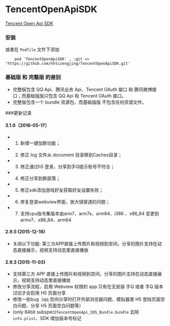 TencentOpenApiSDK
=================

[Tencent Open Api SDK](http://wiki.open.qq.com/wiki/mobile/SDK%E4%B8%8B%E8%BD%BD)

### 安装

或者在 `Podfile` 文件下添加

``` 
	pod 'TencentOpenApiSDK' , :git => 'https://github.com/hhtczengjing/TencentOpenApiSDK.git'
```

### 基础版 和 完整版 的差别

- 完整版包含 QQ Api、腾讯业务 Api、Tencent OAuth 接口 和 腾讯微博接口；而基础版版只包含 QQ Api 和 Tencent OAuth 接口。
- 完整版包含一个 bundle 资源包，而基础版版 不包含任何资源文件。

###更新记录

#### 3.1.0（2016-05-17）

- 1. 新增一键加群功能；
- 2. 修正 log 文件从 document 目录移到Caches目录；
- 3. 修正通过h5 登录，分享到手Q提示账号不符合；
- 4. 修正分享到群部落；
- 5. 修正sdk添加游戏好友获取好友设置失败；
- 6. 修复登录webview界面，放大镜穿透的问题；
- 7. 支持cpu指令集版本由arm7、arm7s、arm64、i386 、x86_64 变更到 armv7、x86_64、arm64

#### 2.9.5 (2015-12-16)

- 关闭以下功能: 第三方APP直接上传图片和视频到空间，分享的图片支持在动态直接展示，视频支持动态里直接播放

#### 2.9.3 (2015-11-03)

- 支持第三方 APP 直接上传图片和视频到空间，分享的图片支持在动态直接展示，视频支持动态里直接播放
- 修改分享流程，启用 Webview 权限的 app 只有在无安装 手Q 或者 手Q 版本过旧才会启用 H5 页面分享
- 修改一些bug（qq 空间分享时打开外部浏览器问题、模拟器里 H5 登陆页面空白问题、分享 H5 页面空白问题等）
- (only 64bit subspec)`TencentOpenApi_IOS_Bundle.bundle` 去除 `info.plist`、SDK 增加版本号标记